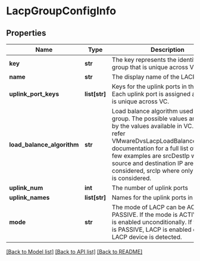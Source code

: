 # LacpGroupConfigInfo

## Properties
Name | Type | Description | Notes
------------ | ------------- | ------------- | -------------
**key** | **str** | The key represents the identifier for the group that is unique across VC.  | [optional] 
**name** | **str** | The display name of the LACP group. | [optional] 
**uplink_port_keys** | **list[str]** | Keys for the uplink ports in the group. Each uplink port is assigned a key that is unique across VC.  | [optional] 
**load_balance_algorithm** | **str** | Load balance algorithm used in LACP group. The possible values are dictated by the values available in VC. Please refer VMwareDvsLacpLoadBalanceAlgorithm documentation for a full list of values. A few examples are srcDestIp where source and destination IP are considered, srcIp where only source IP is considered.  | [optional] 
**uplink_num** | **int** | The number of uplink ports | [optional] 
**uplink_names** | **list[str]** | Names for the uplink ports in the group. | [optional] 
**mode** | **str** | The mode of LACP can be ACTIVE or PASSIVE. If the mode is ACTIVE, LACP is enabled unconditionally. If the mode is PASSIVE, LACP is enabled only if LACP device is detected.  | [optional] 

[[Back to Model list]](../README.md#documentation-for-models) [[Back to API list]](../README.md#documentation-for-api-endpoints) [[Back to README]](../README.md)

